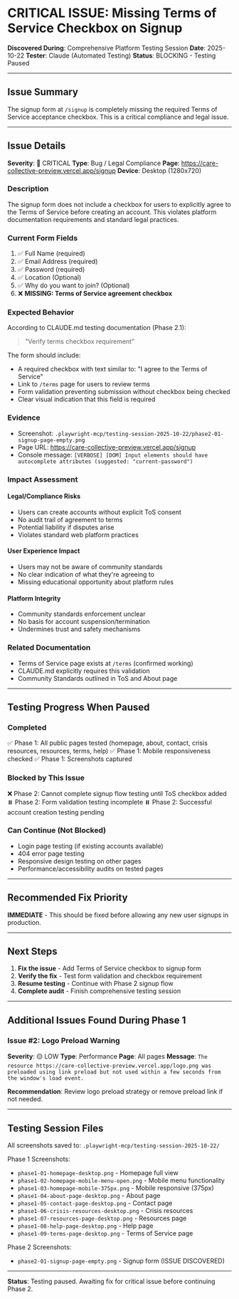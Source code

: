 # CRITICAL ISSUE: Missing Terms of Service Checkbox on Signup

**Discovered During**: Comprehensive Platform Testing Session
**Date**: 2025-10-22
**Tester**: Claude (Automated Testing)
**Status**: BLOCKING - Testing Paused

---

## Issue Summary

The signup form at `/signup` is completely missing the required Terms of Service acceptance checkbox. This is a critical compliance and legal issue.

---

## Issue Details

**Severity**: 🔴 CRITICAL
**Type**: Bug / Legal Compliance
**Page**: https://care-collective-preview.vercel.app/signup
**Device**: Desktop (1280x720)

### Description
The signup form does not include a checkbox for users to explicitly agree to the Terms of Service before creating an account. This violates platform documentation requirements and standard legal practices.

### Current Form Fields
1. ✅ Full Name (required)
2. ✅ Email Address (required)
3. ✅ Password (required)
4. ✅ Location (Optional)
5. ✅ Why do you want to join? (Optional)
6. ❌ **MISSING: Terms of Service agreement checkbox**

### Expected Behavior
According to CLAUDE.md testing documentation (Phase 2.1):
> "Verify terms checkbox requirement"

The form should include:
- A required checkbox with text similar to: "I agree to the Terms of Service"
- Link to `/terms` page for users to review terms
- Form validation preventing submission without checkbox being checked
- Clear visual indication that this field is required

### Evidence
- Screenshot: `.playwright-mcp/testing-session-2025-10-22/phase2-01-signup-page-empty.png`
- Page URL: https://care-collective-preview.vercel.app/signup
- Console message: `[VERBOSE] [DOM] Input elements should have autocomplete attributes (suggested: "current-password")`

### Impact Assessment

#### Legal/Compliance Risks
- Users can create accounts without explicit ToS consent
- No audit trail of agreement to terms
- Potential liability if disputes arise
- Violates standard web platform practices

#### User Experience Impact
- Users may not be aware of community standards
- No clear indication of what they're agreeing to
- Missing educational opportunity about platform rules

#### Platform Integrity
- Community standards enforcement unclear
- No basis for account suspension/termination
- Undermines trust and safety mechanisms

### Related Documentation
- Terms of Service page exists at `/terms` (confirmed working)
- CLAUDE.md explicitly requires this validation
- Community Standards outlined in ToS and About page

---

## Testing Progress When Paused

### Completed
✅ Phase 1: All public pages tested (homepage, about, contact, crisis resources, resources, terms, help)
✅ Phase 1: Mobile responsiveness checked
✅ Phase 1: Screenshots captured

### Blocked by This Issue
❌ Phase 2: Cannot complete signup flow testing until ToS checkbox added
⏸️ Phase 2: Form validation testing incomplete
⏸️ Phase 2: Successful account creation testing pending

### Can Continue (Not Blocked)
- Login page testing (if existing accounts available)
- 404 error page testing
- Responsive design testing on other pages
- Performance/accessibility audits on tested pages

---

## Recommended Fix Priority

**IMMEDIATE** - This should be fixed before allowing any new user signups in production.

---

## Next Steps

1. **Fix the issue** - Add Terms of Service checkbox to signup form
2. **Verify the fix** - Test form validation and checkbox requirement
3. **Resume testing** - Continue with Phase 2 signup flow
4. **Complete audit** - Finish comprehensive testing session

---

## Additional Issues Found During Phase 1

### Issue #2: Logo Preload Warning
**Severity**: 🟡 LOW
**Type**: Performance
**Page**: All pages
**Message**: `The resource https://care-collective-preview.vercel.app/logo.png was preloaded using link preload but not used within a few seconds from the window's load event.`

**Recommendation**: Review logo preload strategy or remove preload link if not needed.

---

## Testing Session Files

All screenshots saved to: `.playwright-mcp/testing-session-2025-10-22/`

Phase 1 Screenshots:
- `phase1-01-homepage-desktop.png` - Homepage full view
- `phase1-02-homepage-mobile-menu-open.png` - Mobile menu functionality
- `phase1-03-homepage-mobile-375px.png` - Mobile responsive (375px)
- `phase1-04-about-page-desktop.png` - About page
- `phase1-05-contact-page-desktop.png` - Contact page
- `phase1-06-crisis-resources-desktop.png` - Crisis resources
- `phase1-07-resources-page-desktop.png` - Resources page
- `phase1-08-help-page-desktop.png` - Help page
- `phase1-09-terms-page-desktop.png` - Terms of Service page

Phase 2 Screenshots:
- `phase2-01-signup-page-empty.png` - Signup form (ISSUE DISCOVERED)

---

**Status**: Testing paused. Awaiting fix for critical issue before continuing Phase 2.
